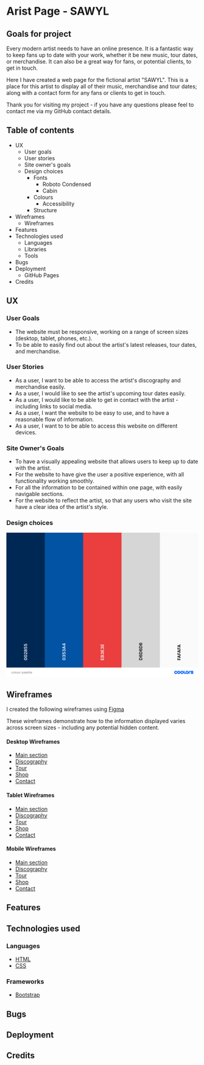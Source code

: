 # Arist Page - SAWYL

## Goals for project
Every modern artist needs to have an online presence. It is a fantastic way to keep fans up to date with your work, whether it be new music, tour dates, or merchandise. It can also be a great way for fans, or potential clients, to get in touch.

Here I have created a web page for the fictional artist "SAWYL". This is a place for this artist to display all of their music, merchandise and tour dates; along with a contact form for any fans or clients to get in touch.

Thank you for visiting my project - if you have any questions please feel to contact me via my GitHub contact details.

## Table of contents
- UX
    - User goals
    - User stories
    - Site owner's goals
    - Design choices
        - Fonts
            - Roboto Condensed
            - Cabin
        - Colours
            - Accessibility
        - Structure
- Wireframes
    - Wireframes
- Features
- Technologies used
    - Languages
    - Libraries
    - Tools
- Bugs
- Deployment
    - GitHub Pages
- Credits
## UX
### User Goals
- The website must be responsive, working on a range of screen sizes (desktop, tablet, phones, etc.).
- To be able to easily find out about the artist's latest releases, tour dates, and merchandise.

### User Stories
- As a user, I want to be able to access the artist's discography and merchandise easily.
- As a user, I would like to see the artist's upcoming tour dates easily.
- As a user, I would like to be able to get in contact with the artist - including links to social media.
- As a user, I want the website to be easy to use, and to have a reasonable flow of information.
- As a user, I want to to be able to access this website on different devices.

### Site Owner's Goals
- To have a visually appealing website that allows users to keep up to date with the artist.
- For the website to have give the user a positive experience, with all functionality working smoothly.
- For all the information to be contained within one page, with easily navigable sections.
- For the website to reflect the artist, so that any users who visit the site have a clear idea of the artist's style.

### Design choices

![Colour palette](colour-palette.png)

## Wireframes

I created the following wireframes using [Figma](https://www.figma.com)

These wireframes demonstrate how to the information displayed varies across screen sizes - including any potential hidden content.

#### Desktop Wireframes
- [Main section](wireframes/desktop-main.png)
- [Discography](wireframes/desktop-discography.png)
- [Tour](wireframes/desktop-tour.png)
- [Shop](wireframes/desktop-shop.png)
- [Contact](wireframes/desktop-contact.png)

#### Tablet Wireframes
- [Main section](wireframes/tablet-main.png)
- [Discography](wireframes/tablet-discography.png)
- [Tour](wireframes/tablet-tour.png)
- [Shop](wireframes/tablet-shop.png)
- [Contact](wireframes/tablet-contact.png)

#### Mobile Wireframes
- [Main section](wireframes/phone-main.png)
- [Discography](wireframes/phone-discography.png)
- [Tour](wireframes/phone-tour.png)
- [Shop](wireframes/phone-shop.png)
- [Contact](wireframes/phone-contact.png)

## Features

## Technologies used
### Languages
- [HTML](https://developer.mozilla.org/en-US/docs/Web/HTML)
- [CSS](https://developer.mozilla.org/en-US/docs/Web/CSS)

### Frameworks
- [Bootstrap](https://getbootstrap.com/)

## Bugs

## Deployment

## Credits
